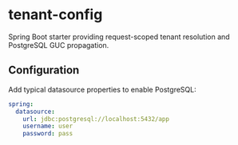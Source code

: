 # tenant-config

Spring Boot starter providing request-scoped tenant resolution and PostgreSQL GUC propagation.

## Configuration

Add typical datasource properties to enable PostgreSQL:

```yaml
spring:
  datasource:
    url: jdbc:postgresql://localhost:5432/app
    username: user
    password: pass
```
```
